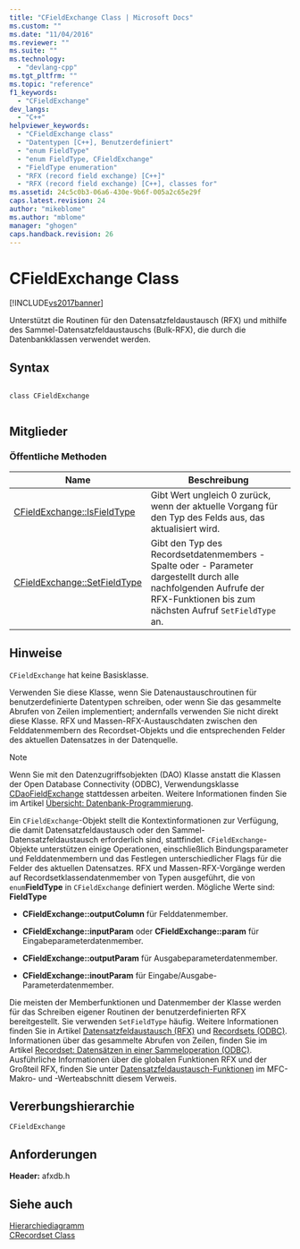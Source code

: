 ```yaml
---
title: "CFieldExchange Class | Microsoft Docs"
ms.custom: ""
ms.date: "11/04/2016"
ms.reviewer: ""
ms.suite: ""
ms.technology: 
  - "devlang-cpp"
ms.tgt_pltfrm: ""
ms.topic: "reference"
f1_keywords: 
  - "CFieldExchange"
dev_langs: 
  - "C++"
helpviewer_keywords: 
  - "CFieldExchange class"
  - "Datentypen [C++], Benutzerdefiniert"
  - "enum FieldType"
  - "enum FieldType, CFieldExchange"
  - "FieldType enumeration"
  - "RFX (record field exchange) [C++]"
  - "RFX (record field exchange) [C++], classes for"
ms.assetid: 24c5c0b3-06a6-430e-9b6f-005a2c65e29f
caps.latest.revision: 24
author: "mikeblome"
ms.author: "mblome"
manager: "ghogen"
caps.handback.revision: 26
---
```

# CFieldExchange Class
[!INCLUDE[vs2017banner](../../assembler/inline/includes/vs2017banner.md)]

Unterstützt die Routinen für den Datensatzfeldaustausch \(RFX\) und mithilfe des Sammel\-Datensatzfeldaustauschs \(Bulk\-RFX\), die durch die Datenbankklassen verwendet werden.  
  
## Syntax  
  
```  
  
class CFieldExchange  
  
```  
  
## Mitglieder  
  
### Öffentliche Methoden  
  
|Name|Beschreibung|  
|----------|------------------|  
|[CFieldExchange::IsFieldType](../Topic/CFieldExchange::IsFieldType.md)|Gibt Wert ungleich 0 zurück, wenn der aktuelle Vorgang für den Typ des Felds aus, das aktualisiert wird.|  
|[CFieldExchange::SetFieldType](../Topic/CFieldExchange::SetFieldType.md)|Gibt den Typ des Recordsetdatenmembers \- Spalte oder \- Parameter dargestellt durch alle nachfolgenden Aufrufe der RFX\-Funktionen bis zum nächsten Aufruf `SetFieldType` an.|  
  
## Hinweise  
 `CFieldExchange` hat keine Basisklasse.  
  
 Verwenden Sie diese Klasse, wenn Sie Datenaustauschroutinen für benutzerdefinierte Datentypen schreiben, oder wenn Sie das gesammelte Abrufen von Zeilen implementiert; andernfalls verwenden Sie nicht direkt diese Klasse.  RFX und Massen\-RFX\-Austauschdaten zwischen den Felddatenmembern des Recordset\-Objekts und die entsprechenden Felder des aktuellen Datensatzes in der Datenquelle.  
  
> [!NOTE]
>  Wenn Sie mit den Datenzugriffsobjekten \(DAO\) Klasse anstatt die Klassen der Open Database Connectivity \(ODBC\), Verwendungsklasse [CDaoFieldExchange](../../mfc/reference/cdaofieldexchange-class.md) stattdessen arbeiten.  Weitere Informationen finden Sie im Artikel [Übersicht: Datenbank\-Programmierung](../../data/data-access-programming-mfc-atl.md).  
  
 Ein `CFieldExchange`\-Objekt stellt die Kontextinformationen zur Verfügung, die damit Datensatzfeldaustausch oder den Sammel\-Datensatzfeldaustausch erforderlich sind, stattfindet.  `CFieldExchange`\-Objekte unterstützen einige Operationen, einschließlich Bindungsparameter und Felddatenmembern und das Festlegen unterschiedlicher Flags für die Felder des aktuellen Datensatzes.  RFX und Massen\-RFX\-Vorgänge werden auf Recordsetklassendatenmember von Typen ausgeführt, die von `enum`**FieldType** in `CFieldExchange` definiert werden.  Mögliche Werte sind: **FieldType**  
  
-   **CFieldExchange::outputColumn** für Felddatenmember.  
  
-   **CFieldExchange::inputParam** oder **CFieldExchange::param** für Eingabeparameterdatenmember.  
  
-   **CFieldExchange::outputParam** für Ausgabeparameterdatenmember.  
  
-   **CFieldExchange::inoutParam** für Eingabe\/Ausgabe\-Parameterdatenmember.  
  
 Die meisten der Memberfunktionen und Datenmember der Klasse werden für das Schreiben eigener Routinen der benutzerdefinierten RFX bereitgestellt.  Sie verwenden `SetFieldType` häufig.  Weitere Informationen finden Sie in Artikel [Datensatzfeldaustausch \(RFX\)](../../data/odbc/record-field-exchange-rfx.md) und [Recordsets \(ODBC\)](../../data/odbc/recordset-odbc.md).  Informationen über das gesammelte Abrufen von Zeilen, finden Sie im Artikel [Recordset: Datensätzen in einer Sammeloperation \(ODBC\)](../../data/odbc/recordset-fetching-records-in-bulk-odbc.md).  Ausführliche Informationen über die globalen Funktionen RFX und der Großteil RFX, finden Sie unter [Datensatzfeldaustausch\-Funktionen](../../mfc/reference/record-field-exchange-functions.md) im MFC\-Makro\- und \-Werteabschnitt diesem Verweis.  
  
## Vererbungshierarchie  
 `CFieldExchange`  
  
## Anforderungen  
 **Header:** afxdb.h  
  
## Siehe auch  
 [Hierarchiediagramm](../../mfc/hierarchy-chart.md)   
 [CRecordset Class](../../mfc/reference/crecordset-class.md)